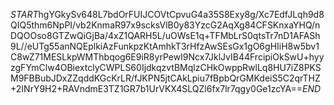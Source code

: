 $START$hgYGkySv648L7bdOrFUIJCOVtCpvuG4a35S8Exy8g/Xc7EdfJLqh9d8QIQ5thm6NpPI/vb2KnmaR97x9scksVlB0y83YzcG2AqXg84CFSKnxaYHQ/nDQOOso8GTZwQiGjBa/4xZ1QARH5L/uOWsE1q+TFMbLrS0qtsTr7nD1AFASh9L//eUTg55anNQEplkiAzFunkpzKtAmhkT3rHfzAwSEsGx1gO6gHIiH8w5bv1C8wZ71MESLkpWMThbqog6E9iR8yrPewI9Ncx7JklJvIB44FrcipiOkSwU+hyyzgFYmClw4OBiextclyCWPLS60IjdkqzvtBMqlzCHkOwppRwlLq8HU7iZ8PKSM9FBBubJDxZZqddKGcKrLR/fJKPN5jtCAkLpiu7fBpbQrGMKdeiS5C2qrTHZ+2INrY9H2+RAVndmE3TZ1GR7b1UrVKX4SLQZl6fx7lr7qgy0Ge1zcYA==$END$